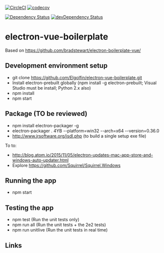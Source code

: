 [![CircleCI](https://circleci.com/gh/Elgolfin/electron-vue-boilerplate/tree/master.svg?style=shield)](https://circleci.com/gh/Elgolfin/electron-vue-boilerplate/tree/master)
[![codecov](https://codecov.io/gh/Elgolfin/electron-vue-boilerplate/branch/master/graph/badge.svg)](https://codecov.io/gh/Elgolfin/electron-vue-boilerplate)

[![Dependency Status](https://david-dm.org/elgolfin/electron-vue-boilerplate.svg)](https://david-dm.org/elgolfin/electron-vue-boilerplate)
[![devDependency Status](https://david-dm.org/elgolfin/electron-vue-boilerplate/dev-status.svg)](https://david-dm.org/elgolfin/electron-vue-boilerplate#info=devDependencies)

# electron-vue-boilerplate

Based on https://github.com/bradstewart/electron-boilerplate-vue/

## Development environment setup

- git clone https://github.com/Elgolfin/electron-vue-boilerplate.git
- Install electron-prebuilt globally (npm install -g electron-prebuilt; Visual Studio must be install; Python 2.x also)
- npm install
- npm start

## Package (TO be reviewed)

- npm install electron-packager -g
- electron-packager . 4YB --platform=win32 --arch=x64 --version=0.36.0
- http://www.jrsoftware.org/isdl.php (to build a single setup exe file)

To to:
- http://blog.atom.io/2015/11/05/electron-updates-mac-app-store-and-windows-auto-updater.html
- Explore https://github.com/Squirrel/Squirrel.Windows

## Running the app
- npm start

## Testing the app
- npm test (Run the unit tests only)
- npm run all (Run the unit tests + the 2e2 tests)
- npm run unitlive (Run the unit tests in real time)


## Links


